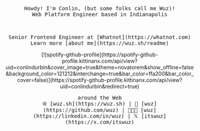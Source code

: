 <p align="center">
  <samp>
    Howdy! I'm Conlin, (but some folks call me Wuz)! <br />
    Web Platform Engineer based in Indianapolis
  </samp>
</p>
<br />
<p align="center">
  <samp>
    Senior Frontend Engineer at [Whatnot](https://whatnot.com) <br />
    Learn more [about me](https://wuz.sh/readme)
  </samp>
</p>


<p align="center">
    [![spotify-github-profile](https://spotify-github-profile.kittinanx.com/api/view?uid=conlindurbin&cover_image=true&theme=novatorem&show_offline=false&background_color=121212&interchange=true&bar_color=ffa200&bar_color_cover=false)](https://spotify-github-profile.kittinanx.com/api/view?uid=conlindurbin&redirect=true)
</p>

<p align="center">
  <samp>
    around the Web <br />
    🌐 [wuz.sh](https://wuz.sh) |
    🐙 [wuz](https://github.com/wuz) | 👨🏻‍💼 [wuz](https://linkedin.com/in/wuz) | 𝕏 [itswuz](https://x.com/itswuz)
  </samp>
</p>

